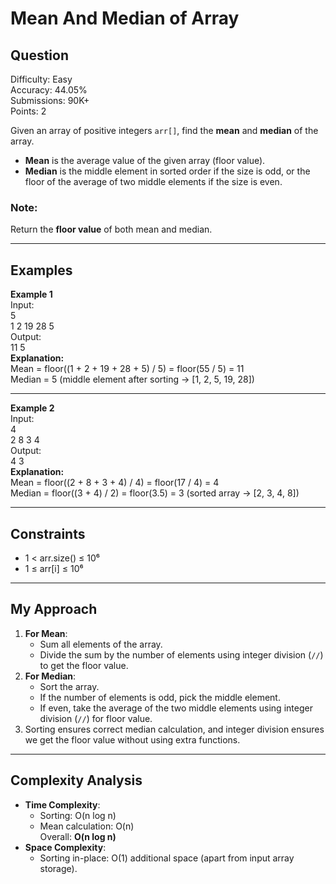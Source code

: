 # Mean And Median of Array

## Question
Difficulty: Easy  
Accuracy: 44.05%  
Submissions: 90K+  
Points: 2  

Given an array of positive integers `arr[]`, find the **mean** and **median** of the array.  

- **Mean** is the average value of the given array (floor value).  
- **Median** is the middle element in sorted order if the size is odd, or the floor of the average of two middle elements if the size is even.  

### Note:
Return the **floor value** of both mean and median.

---

## Examples

**Example 1**  
Input:  
5  
1 2 19 28 5  
Output:  
11 5  
**Explanation:**  
Mean = floor((1 + 2 + 19 + 28 + 5) / 5) = floor(55 / 5) = 11  
Median = 5 (middle element after sorting → [1, 2, 5, 19, 28])  

---

**Example 2**  
Input:  
4  
2 8 3 4  
Output:  
4 3  
**Explanation:**  
Mean = floor((2 + 8 + 3 + 4) / 4) = floor(17 / 4) = 4  
Median = floor((3 + 4) / 2) = floor(3.5) = 3 (sorted array → [2, 3, 4, 8])  

---

## Constraints
- 1 < arr.size() ≤ 10⁶  
- 1 ≤ arr[i] ≤ 10⁶  

---

## My Approach
1. **For Mean**:
   - Sum all elements of the array.
   - Divide the sum by the number of elements using integer division (`//`) to get the floor value.
2. **For Median**:
   - Sort the array.
   - If the number of elements is odd, pick the middle element.
   - If even, take the average of the two middle elements using integer division (`//`) for floor value.
3. Sorting ensures correct median calculation, and integer division ensures we get the floor value without using extra functions.

---

## Complexity Analysis
- **Time Complexity**:
  - Sorting: O(n log n)
  - Mean calculation: O(n)  
  Overall: **O(n log n)**  
- **Space Complexity**:
  - Sorting in-place: O(1) additional space (apart from input array storage).
